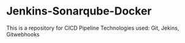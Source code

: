 # Jenkins-Sonarqube-Docker
This is a repository for CICD Pipeline
Technologies used: Git, Jekins, Gitwebhooks
